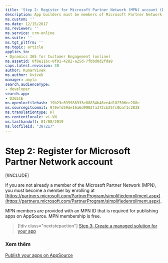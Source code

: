 ```yaml
---
title: 'Step 2: Register for Microsoft Partner Network (MPN) account (Developer Guide for Dynamics 365 for Customer Engagement)| MicrosoftDocs'
description: App builders must be members of Microsoft Partner Network (MPN) to publish apps on AppSource.
ms.custom: ''
ms.date: 12/15/2017
ms.reviewer: ''
ms.service: crm-online
ms.suite: ''
ms.tgt_pltfrm: ''
ms.topic: article
applies_to:
- Dynamics 365 for Customer Engagement (online)
ms.assetid: 0f8e116c-0f91-4282-a25d-7fbbd0d2fda8
caps.latest.revision: 30
author: KumarVivek
ms.author: kvivek
manager: amyla
search.audienceType:
- developer
search.app:
- D365CE
ms.openlocfilehash: 19b23c699988333e88834b46ee4d182506ee288e
ms.sourcegitcommit: 9f0efd59de16a6d9902fa372cb25fc0baf1c2838
ms.translationtype: HT
ms.contentlocale: vi-VN
ms.lasthandoff: 01/08/2019
ms.locfileid: "387217"
---
```

# <a name="step-2-register-for-microsoft-partner-network-account"></a>Step 2: Register for Microsoft Partner Network account

[!INCLUDE[](../includes/cc_applies_to_update_9_0_0.md)]

If you are not already a member of the Microsoft Partner Network (MPN), you must become a member by enrolling at [https://partners.microsoft.com/PartnerProgram/simplifiedenrollment.aspx](https://partners.microsoft.com/PartnerProgram/simplifiedenrollment.aspx).

MPN members are provided with an MPN ID that is required for publishing apps on AppSource. MPN membership is free.

> [!div class="nextstepaction"]
> [Step 3: Create a managed solution for your app](create-solution-app-appsource.md)

### <a name="see-also"></a>Xem thêm 

[Publish your apps on AppSource](publish-app-appsource.md)
  

